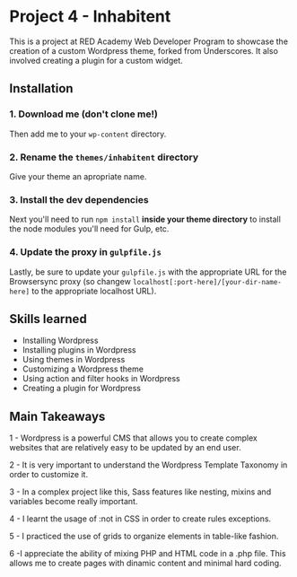 # Project 4 - Inhabitent

This is a project at RED Academy Web Developer Program to showcase the creation of a custom Wordpress theme, forked from Underscores. It also involved creating a plugin for a custom widget.

## Installation

### 1. Download me (don't clone me!)

Then add me to your `wp-content` directory.

### 2. Rename the `themes/inhabitent` directory

Give your theme an apropriate name.

### 3. Install the dev dependencies

Next you'll need to run `npm install` **inside your theme directory** to install the node modules you'll need for Gulp, etc.

### 4. Update the proxy in `gulpfile.js`

Lastly, be sure to update your `gulpfile.js` with the appropriate URL for the Browsersync proxy (so changew `localhost[:port-here]/[your-dir-name-here]` to the appropriate localhost URL).

## Skills learned

- Installing Wordpress
- Installing plugins in Wordpress
- Using themes in Wordpress
- Customizing a Wordpress theme
- Using action and filter hooks in Wordpress
- Creating a plugin for Wordpress

## Main Takeaways

1 - Wordpress is a powerful CMS that allows you to create complex websites that are relatively easy to be updated by an end user.

2 - It is very important to understand the Wordpress Template Taxonomy in order to customize it.

3 - In a complex project like this, Sass features like nesting, mixins and variables become really important.

4 - I learnt the usage of :not in CSS in order to create rules exceptions.

5 - I practiced the use of grids to organize elements in table-like fashion.

6 -I appreciate the ability of mixing PHP and HTML code in a .php file. This allows me to create pages with dinamic content and minimal hard coding.
